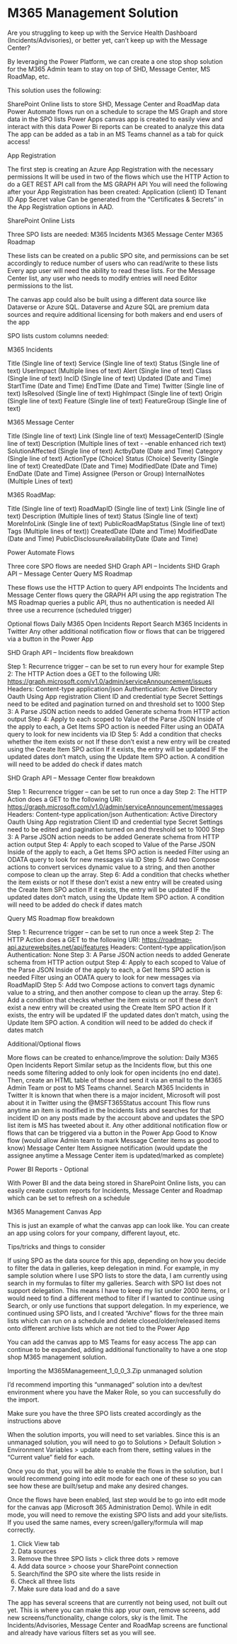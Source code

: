 # M365 Management Solution

Are you struggling to keep up with the Service Health Dashboard (Incidents/Advisories), or better yet, can’t keep up with the Message Center?

By leveraging the Power Platform, we can create a one stop shop solution for the M365 Admin team to stay on top of SHD, Message Center, MS RoadMap, etc.

This solution uses the following:

SharePoint Online lists to store SHD, Message Center and RoadMap data
Power Automate flows run on a schedule to scrape the MS Graph and store data in the SPO lists
Power Apps canvas app is created to easily view and interact with this data
Power Bi reports can be created to analyze this data
The app can be added as a tab in an MS Teams channel as a tab for quick access!

App Registration

The first step is creating an Azure App Registration with the necessary permissions
It will be used in two of the flows which use the HTTP Action to do a GET REST API call from the MS GRAPH API
You will need the following after your App Registration has been created:
Application (client) ID
Tenant ID
App Secret value 
Can be generated from the “Certificates & Secrets” in the App Registration options in AAD.

SharePoint Online Lists

Three SPO lists are needed:
M365 Incidents
M365 Message Center
M365 Roadmap

These lists can be created on a public SPO site, and permissions can be set accordingly to reduce number of users who can read/write to these lists
Every app user will need the ability to read these lists. 
For the Message Center list, any user who needs to modify entries will need Editor permissions to the list.

The canvas app could also be built using a different data source like Dataverse or Azure SQL.
Dataverse and Azure SQL are premium data sources and require additional licensing for both makers and end users of the app

SPO lists custom columns needed:

M365 Incidents

Title (Single line of text)
Service (Single line of text)
Status (Single line of text)
UserImpact (Multiple lines of text)
Alert (Single line of text)
Class (Single line of text)
IncID (Single line of text)
Updated (Date and Time)
StartTime (Date and Time)
EndTime (Date and Time)
Twitter (Single line of text)
IsResolved (Single line of text)
HighImpact (Single line of text)
Origin (Single line of text)
Feature (Single line of text)
FeatureGroup (Single line of text)

M365 Message Center

Title (Single line of text)
Link (Single line of text)
MessageCenterID (Single line of text)
Description (Multiple lines of text - –enable enhanced rich text)
SolutionAffected (Single line of text)
ActbyDate (Date and Time)
Category (Single line of text)
ActionType (Choice)
Status (Choice)
Severity (Single line of text)
CreatedDate (Date and Time)
ModifiedDate (Date and Time)
EndDate (Date and Time)
Assignee (Person or Group)
InternalNotes (Multiple Lines of text)

M365 RoadMap:

Title (Single line of text)
RoadMapID (Single line of text)
Link (Single line of text)
Description (Multiple lines of text)
Status (Single line of text)
MoreInfoLink (Single line of text)
PublicRoadMapStatus (Single line of text)
Tags (Multiple lines of text))
CreatedDate (Date and Time)
ModifiedDate (Date and Time)
PublicDisclosureAvailabilityDate (Date and Time)

Power Automate Flows

Three core SPO flows are needed
SHD Graph API – Incidents
SHD Graph API – Message Center
Query MS Roadmap

These flows use the HTTP Action to query API endpoints
The Incidents and Message Center flows query the GRAPH API using the app registration
The MS Roadmap queries a public API, thus no authentication is needed
All three use a recurrence (scheduled trigger)

Optional flows
Daily M365 Open Incidents Report
Search M365 Incidents in Twitter
Any other additional notification flow or flows that can be triggered via a button in the Power App

SHD Graph API – Incidents flow breakdown

Step 1: Recurrence trigger – can be set to run every hour for example
Step 2: The HTTP Action does a GET to the following URI:
https://graph.microsoft.com/v1.0/admin/serviceAnnouncement/issues
Headers: Content-type application/json
Authentication: Active Directory Oauth
Using App registration Client ID and credential type Secret
Settings need to be edited and pagination turned on and threshold set to 1000
 Step 3: A Parse JSON action needs to added
Generate schema from HTTP action output
Step 4: Apply to each scoped to Value of the Parse JSON
Inside of the apply to each, a Get Items SPO action is needed
Filter using an ODATA query to look for new incidents via ID
Step 5: Add a condition that checks whether the item exists or not
If these don’t exist a new entry will be created using the Create Item SPO action
If it exists, the entry will be updated IF the updated dates don’t match, using the Update Item SPO action. A condition will need to be added do check if dates match

SHD Graph API – Message Center flow breakdown

Step 1: Recurrence trigger – can be set to run once a day
Step 2: The HTTP Action does a GET to the following URI:
https://graph.microsoft.com/v1.0/admin/serviceAnnouncement/messages
Headers: Content-type application/json
Authentication: Active Directory Oauth
Using App registration Client ID and credential type Secret
Settings need to be edited and pagination turned on and threshold set to 1000
 Step 3: A Parse JSON action needs to be added
Generate schema from HTTP action output
Step 4: Apply to each scoped to Value of the Parse JSON
Inside of the apply to each, a Get Items SPO action is needed
Filter using an ODATA query to look for new messages via ID
Step 5: Add two Compose actions to convert services dynamic value to a string, and then another compose to clean up the array.
Step 6: Add a condition that checks whether the item exists or not
If these don’t exist a new entry will be created using the Create Item SPO action
If it exists, the entry will be updated IF the updated dates don’t match, using the Update Item SPO action. A condition will need to be added do check if dates match

Query MS Roadmap flow breakdown

Step 1: Recurrence trigger – can be set to run once a week
Step 2: The HTTP Action does a GET to the following URI:
https://roadmap-api.azurewebsites.net/api/features
Headers: Content-type application/json
Authentication: None
Step 3: A Parse JSON action needs to added
Generate schema from HTTP action output
Step 4: Apply to each scoped to Value of the Parse JSON
Inside of the apply to each, a Get Items SPO action is needed
Filter using an ODATA query to look for new messages via RoadMapID
Step 5: Add two Compose actions to convert tags dynamic value to a string, and then another compose to clean up the array.
Step 6: Add a condition that checks whether the item exists or not
If these don’t exist a new entry will be created using the Create Item SPO action
If it exists, the entry will be updated IF the updated dates don’t match, using the Update Item SPO action. A condition will need to be added do check if dates match

Additional/Optional flows

More flows can be created to enhance/improve the solution:
Daily M365 Open Incidents Report
Similar setup as the Incidents flow, but this one needs some filtering added to only look for open incidents (no end date).
Then, create an HTML table of those and send it via an email to the M365 Admin Team or post to MS Teams channel.
Search M365 Incidents in Twitter
It is known that when there is a major incident, Microsoft will post about it in Twitter using the @MSFT365Status account
This flow runs anytime an item is modified in the Incidents lists and searches for that incident ID on any posts made by the account above and updates the SPO list item is MS has tweeted about it.
Any other additional notification flow or flows that can be triggered via a button in the Power App
Good to Know flow (would allow Admin team to mark Message Center items as good to know)
Message Center Item Assignee notification (would update the assignee anytime a Message Center item is updated/marked as complete)

Power BI Reports - Optional

With Power BI and the data being stored in SharePoint Online lists, you can easily create custom reports for Incidents, Message Center and Roadmap which can be set to refresh on a schedule

M365 Management Canvas App

This is just an example of what the canvas app can look like. You can create an app using colors for your company, different layout, etc.

Tips/tricks and things to consider

If using SPO as the data source for this app, depending on how you decide to filter the data in galleries, keep delegation in mind.
For example, in my sample solution where I use SPO lists to store the data, I am currently using search in my formulas to filter my galleries. Search with SPO list does not support delegation. This means I have to keep my list under 2000 items, or I would need to find a different method to filter if I wanted to continue using Search, or only use functions that support delegation.
In my experience, we continued using SPO lists, and I created “Archive” flows for the three main lists which can run on a schedule and delete closed/older/released items onto different archive lists which are not tied to the Power App

You can add the canvas app to MS Teams for easy access
The app can continue to be expanded, adding additional functionality to have a one stop shop M365 management solution.

Importing the M365Managemeent_1_0_0_3.Zip unmanaged solution

I’d recommend importing this “unmanaged” solution into a dev/test environment where you have the Maker Role, so you can successfully do the import.

Make sure you have the three SPO lists created accordingly as the instructions above

When the solution imports, you will need to set variables. Since this is an unmanaged solution, you will need to go to Solutions > Default Solution > Environment Variables > update each from there, setting values in the “Current value” field for each.

Once you do that, you will be able to enable the flows in the solution, but I would recommend going into edit mode for each one of these so you can see how these are built/setup and make any desired changes. 

Once the flows have been enabled, last step would be to go into edit mode for the canvas app (Microsoft 365 Administration Demo). While in edit mode, you will need to remove the existing SPO lists and add your site/lists. If you used the same names, every screen/gallery/formula will map correctly.

1.	Click View tab
2.	Data sources
3.	Remove the three SPO lists > click three dots > remove
4.	Add data source > choose your SharePoint connection
5.	Search/find the SPO site where the lists reside in
6.	Check all three lists
7.	Make sure data load and do a save

The app has several screens that are currently not being used, not built out yet. This is where you can make this app your own, remove screens, add new screens/functionality, change colors, sky is the limit. The Incidents/Advisories, Message Center and RoadMap screens are functional and already have various filters set as you will see.
